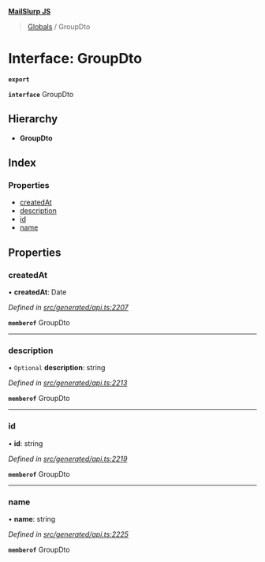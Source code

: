 **[MailSlurp JS](../README.md)**

> [Globals](../README.md) / GroupDto

# Interface: GroupDto

**`export`** 

**`interface`** GroupDto

## Hierarchy

* **GroupDto**

## Index

### Properties

* [createdAt](groupdto.md#createdat)
* [description](groupdto.md#description)
* [id](groupdto.md#id)
* [name](groupdto.md#name)

## Properties

### createdAt

•  **createdAt**: Date

*Defined in [src/generated/api.ts:2207](https://github.com/mailslurp/mailslurp-client/blob/67ec74c/src/generated/api.ts#L2207)*

**`memberof`** GroupDto

___

### description

• `Optional` **description**: string

*Defined in [src/generated/api.ts:2213](https://github.com/mailslurp/mailslurp-client/blob/67ec74c/src/generated/api.ts#L2213)*

**`memberof`** GroupDto

___

### id

•  **id**: string

*Defined in [src/generated/api.ts:2219](https://github.com/mailslurp/mailslurp-client/blob/67ec74c/src/generated/api.ts#L2219)*

**`memberof`** GroupDto

___

### name

•  **name**: string

*Defined in [src/generated/api.ts:2225](https://github.com/mailslurp/mailslurp-client/blob/67ec74c/src/generated/api.ts#L2225)*

**`memberof`** GroupDto
